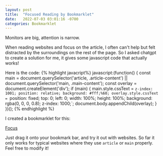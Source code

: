 ```yaml
---
layout: post
title:  "Focused Reading by Bookmarklet"
date:   2022-07-03 03:01:16 -0700
categories: Bookmarklet
---
```


Monitors are big, attention is narrow.

When reading websites and focus on the article, I often can't help but felt distracted by the surroundings on the rest of the page. So I asked chatgpt to create a solution for me, it gives some javascript code that actually works!

Here is the code:
{% highlight javacript%}
javascript:(function() {
      const main = document.querySelector('article, .article-content') || document.querySelector('main, .main-content');
      const overlay = document.createElement('div');
      if (main) {
        main.style.cssText = `z-index: 1001; position: relative; background: #fff;%60;
        overlay.style.cssText = `position: fixed; top: 0; left: 0; width: 100%; height: 100%; background: rgba(0, 0, 0, 0.8); z-index: 1000;`;
        document.body.appendChild(overlay);
      }
})();
{% endhighlight %}

I created a bookmarklet for this:

<a href="javascript:(function() {    const main = document.querySelector('article, .article-content') || document.querySelector('main, .main-content');    const overlay = document.createElement('div');    overlay.style.cssText = `position: fixed; top: 0; left: 0; width: 100%; height: 100%; background: rgba(0, 0, 0, 0.8); z-index: 1000;`;    if (main) {        main.style.cssText = `z-index: 1001; position: relative; background: #fff;%60;%20%20%20%20}%20%20%20%20document.body.appendChild(overlay);})();">Focus</a>

Just drag it onto your bookmark bar, and try it out with websites. So far it only works for typical websites where they use `article` or `main` properly. Feel free to modify it!
